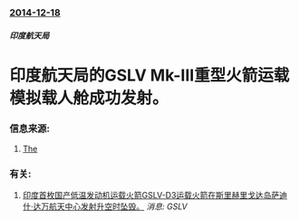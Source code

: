 ### [2014-12-18](/news/2014/12/18/index.md)

##### 印度航天局
# 印度航天局的GSLV Mk-III重型火箭运载模拟载人舱成功发射。 




### 信息来源:

1. [The](http://www.isro.org/Launchvehicles/GSLVMARKIII/mark3.aspx)

### 有关:

1. [ 印度首枚国产低温发动机运载火箭GSLV-D3运载火箭在斯里赫里戈达岛萨迪什·达万航天中心发射升空时坠毁。](/zh/news/2010/04/15/印度首枚国产低温发动机运载火箭GSLV-D3运载火箭在斯里赫里戈达岛萨迪什-达万航天中心发射升空时坠毁.md) _消息: GSLV_
